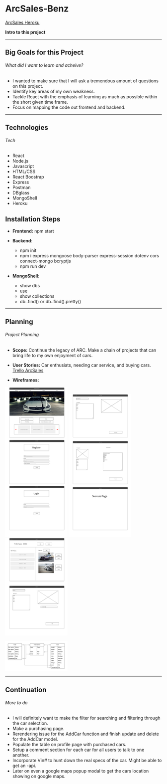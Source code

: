 # ArcSales-Benz   
<a href="https://arcsales-frontend.herokuapp.com/" target="_blank">ArcSales Heroku</a>

**Intro to this project**

---

## Big Goals for this Project

###### What did I want to learn and acheive?

* I wanted to make sure that I will ask a tremendous amount of questions on this project. 
* Identify key areas of my own weakness.
* Tackle React with the emphasis of learning as much as possible within the short given time frame.
* Focus on mapping the code out frontend and backend.

---

## Technologies

###### Tech

* React
* Node.js
* Javascript
* HTML/CSS
* React Boostrap
* Express
* Postman
* DBglass
* MongoShell
* Heroku


## Installation Steps

* **Frontend:** npm start
* **Backend**:
    * npm init
    * npm  i express mongoose body-parser express-session dotenv cors connect-mongo bcryptjs
    * npm run dev

* **MongoShell**:
    * show dbs
    * use <database Name>
    * show collections
    * db.<category>.find() or db.<category>.find().pretty()


---

## Planning

###### Project Planning

* **Scope:** Continue the legacy of ARC. Make a chain of projects that can bring life to my own enjoyment of cars.

* **User Stories:** Car enthusiats, needing car service, and buying cars. <a href="https://trello.com/b/QyBPfHkB/arcsales-project4" target="_blank">Trello ArcSales</a>

* **Wireframes:** 

<img src="public/images/Landing.png" width=200> <img src="public/images/Checkout_&_Payment.png" width=200> <img src="public/images/Profile.png" width=200>

<img src="public/images/Project4 ArcSales.png" width=200> 

---

## Continuation

###### More to do

* I will definitely want to make the filter for searching and filtering through the car selection.
* Make a purchasing page.
* Rerendering issue for the AddCar function and finish update and delete for the AddCar model.
* Populate the table on profile page with purchased cars.
* Setup a comment section for each car for all users to talk to one another.
* Incorporate Vin# to hunt down the real specs of the car. Might be able to get an -api.
* Later on even a google maps popup modal to get the cars location showing on google maps.


